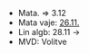 - Mata. => 3.12
- Mata vaje: [26.11.](https://discord.com/channels/1291085390211711077/1291085391016886275/1310944095690031205)
- Lin algb: 28.11 ->
- MVD: Volitve